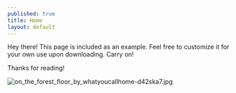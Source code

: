 ```yaml
---
published: true
title: Home
layout: default
---
```


<p class="message">
  Hey there! This page is included as an example. Feel free to customize it for your own use upon downloading. Carry on!
</p>

Thanks for reading!

![on_the_forest_floor_by_whatyoucallhome-d42ska7.jpg]({{site.baseurl}}media/on_the_forest_floor_by_whatyoucallhome-d42ska7.jpg)
